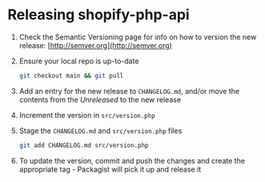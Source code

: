 # Releasing shopify-php-api

1. Check the Semantic Versioning page for info on how to version the new release: [http://semver.org](http://semver.org)

1. Ensure your local repo is up-to-date

   ```bash
   git checkout main && git pull
   ```

1. Add an entry for the new release to `CHANGELOG.md`, and/or move the contents from the _Unreleased_ to the new release

1. Increment the version in `src/version.php`

1. Stage the `CHANGELOG.md` and `src/version.php` files

   ```bash
   git add CHANGELOG.md src/version.php
   ```

1. To update the version, commit and push the changes and create the appropriate tag - Packagist will pick it up and release it
